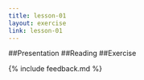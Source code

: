 ```yaml
---
title: lesson-01
layout: exercise
link: lesson-01
---
```

##Presentation
##Reading
##Exercise

{% include feedback.md %}
